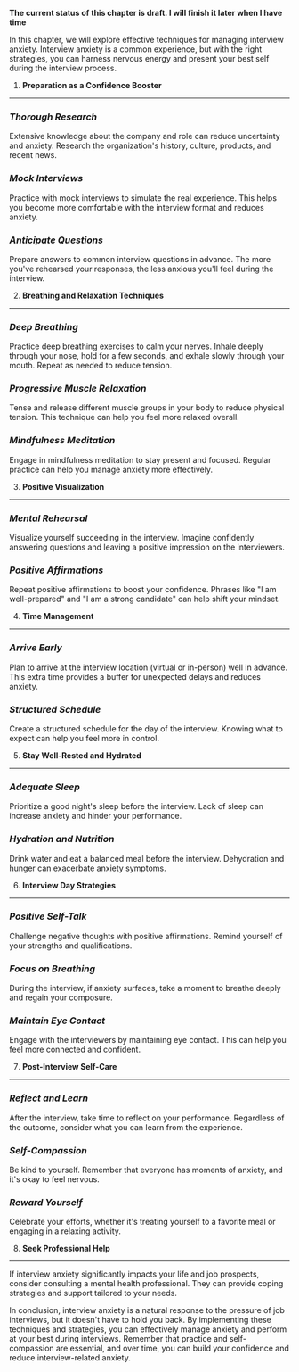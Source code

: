 **The current status of this chapter is draft. I will finish it later when I have time**

In this chapter, we will explore effective techniques for managing interview anxiety. Interview anxiety is a common experience, but with the right strategies, you can harness nervous energy and present your best self during the interview process.

1. **Preparation as a Confidence Booster**
------------------------------------------

### *Thorough Research*

Extensive knowledge about the company and role can reduce uncertainty and anxiety. Research the organization's history, culture, products, and recent news.

### *Mock Interviews*

Practice with mock interviews to simulate the real experience. This helps you become more comfortable with the interview format and reduces anxiety.

### *Anticipate Questions*

Prepare answers to common interview questions in advance. The more you've rehearsed your responses, the less anxious you'll feel during the interview.

2. **Breathing and Relaxation Techniques**
------------------------------------------

### *Deep Breathing*

Practice deep breathing exercises to calm your nerves. Inhale deeply through your nose, hold for a few seconds, and exhale slowly through your mouth. Repeat as needed to reduce tension.

### *Progressive Muscle Relaxation*

Tense and release different muscle groups in your body to reduce physical tension. This technique can help you feel more relaxed overall.

### *Mindfulness Meditation*

Engage in mindfulness meditation to stay present and focused. Regular practice can help you manage anxiety more effectively.

3. **Positive Visualization**
-----------------------------

### *Mental Rehearsal*

Visualize yourself succeeding in the interview. Imagine confidently answering questions and leaving a positive impression on the interviewers.

### *Positive Affirmations*

Repeat positive affirmations to boost your confidence. Phrases like "I am well-prepared" and "I am a strong candidate" can help shift your mindset.

4. **Time Management**
----------------------

### *Arrive Early*

Plan to arrive at the interview location (virtual or in-person) well in advance. This extra time provides a buffer for unexpected delays and reduces anxiety.

### *Structured Schedule*

Create a structured schedule for the day of the interview. Knowing what to expect can help you feel more in control.

5. **Stay Well-Rested and Hydrated**
------------------------------------

### *Adequate Sleep*

Prioritize a good night's sleep before the interview. Lack of sleep can increase anxiety and hinder your performance.

### *Hydration and Nutrition*

Drink water and eat a balanced meal before the interview. Dehydration and hunger can exacerbate anxiety symptoms.

6. **Interview Day Strategies**
-------------------------------

### *Positive Self-Talk*

Challenge negative thoughts with positive affirmations. Remind yourself of your strengths and qualifications.

### *Focus on Breathing*

During the interview, if anxiety surfaces, take a moment to breathe deeply and regain your composure.

### *Maintain Eye Contact*

Engage with the interviewers by maintaining eye contact. This can help you feel more connected and confident.

7. **Post-Interview Self-Care**
-------------------------------

### *Reflect and Learn*

After the interview, take time to reflect on your performance. Regardless of the outcome, consider what you can learn from the experience.

### *Self-Compassion*

Be kind to yourself. Remember that everyone has moments of anxiety, and it's okay to feel nervous.

### *Reward Yourself*

Celebrate your efforts, whether it's treating yourself to a favorite meal or engaging in a relaxing activity.

8. **Seek Professional Help**
-----------------------------

If interview anxiety significantly impacts your life and job prospects, consider consulting a mental health professional. They can provide coping strategies and support tailored to your needs.

In conclusion, interview anxiety is a natural response to the pressure of job interviews, but it doesn't have to hold you back. By implementing these techniques and strategies, you can effectively manage anxiety and perform at your best during interviews. Remember that practice and self-compassion are essential, and over time, you can build your confidence and reduce interview-related anxiety.
